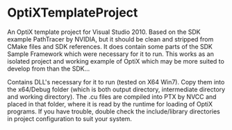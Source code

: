 OptiXTemplateProject
====================

An OptiX template project for Visual Studio 2010. Based on the SDK example PathTracer by NVIDIA, but it should
be clean and stripped from CMake files and SDK references. It does contain some parts of the SDK Sample 
Framework which were necessary
for it to run. This works as an isolated project and working example of OptiX which may be more suited to
develop from than the SDK...

Contains DLL's necessary for it to run (tested on X64 Win7). Copy them into the x64/Debug folder (which is both output directory, 
intermediate directory and working directory). The .cu files are compiled into PTX by NVCC and placed in that folder,
where it is read by the runtime for loading of OptiX programs. If you have trouble, double check the include/library directories
in project configuration to suit your system.

